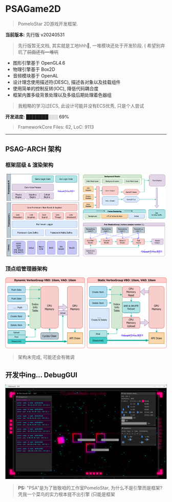 
# PSAGame2D
> PomeloStar 2D游戏开发框架.

__当前版本:__ 先行版 v20240531

> 先行版暂无文档, 其实就是工地hhh🙂, 一堆模块还处于开发阶段. ( 希望别弃坑了~~前面还有一堆坑~~

- 图形引擎基于 OpenGL4.6
- 物理引擎基于 Box2D
- 音频模块基于 OpenAL
- 设计理念使用描述符(DESC), 描述各对象以及挂载组件
- 使用简单的控制反转(IOC), 降低代码耦合度
- 框架内置多级背景处理以及多级后期处理着色器组
> 我粗略的学习过ECS, 此设计可能并没有ECS优秀, 只是个人尝试

__开发进度:__ ███████░░░ 69%
> FrameworkCore Files: 62, LoC: 9113
---

## PSAG-ARCH 架构

### 框架层级 & 渲染架构

<p align="center">
  <img src="PSAGameDesigns/EngineLayersArch.png" style="width:45%"/>
  <span style="display:inline-block; width:1%;"></span>
  <img src="PSAGameDesigns/RendererArch.png" style="width:51%;"/>
</p>

### 顶点组管理器架构

<p align="center">
  <img src="PSAGameDesigns/VertexGroupsArch.png"/>
</p>

> 架构未完成, 可能还会有微调

## 开发中ing... DebugGUI

<img src="PSAGameDesigns/PSAGame2Dv20240529.0408.png"/>

> __PS:__ "PSA"是为了致敬咱的工作室PomeloStar, 为什么不是引擎而是框架? 凭我一个菜鸟的实力根本搓不出引擎 (只能是框架
